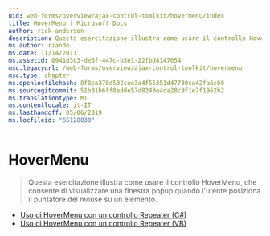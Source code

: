 ```yaml
---
uid: web-forms/overview/ajax-control-toolkit/hovermenu/index
title: HoverMenu | Microsoft Docs
author: rick-anderson
description: Questa esercitazione illustra come usare il controllo HoverMenu, che consente di visualizzare una finestra popup quando l'utente posiziona il puntatore del mouse su un elemento.
ms.author: riande
ms.date: 11/14/2011
ms.assetid: 0941d3c3-de6f-447c-b3e1-22fbd4147054
msc.legacyurl: /web-forms/overview/ajax-control-toolkit/hovermenu
msc.type: chapter
ms.openlocfilehash: 8f8ea376d532cae3a4f56351d47730ca42fa6c60
ms.sourcegitcommit: 51b01b6ff8edde57d8243e4da28c9f1e7f1962b2
ms.translationtype: MT
ms.contentlocale: it-IT
ms.lasthandoff: 05/06/2019
ms.locfileid: "65128030"
---
```

# <a name="hovermenu"></a>HoverMenu

> Questa esercitazione illustra come usare il controllo HoverMenu, che consente di visualizzare una finestra popup quando l'utente posiziona il puntatore del mouse su un elemento.

- [Uso di HoverMenu con un controllo Repeater (C#)](using-hovermenu-with-a-repeater-control-cs.md)
- [Uso di HoverMenu con un controllo Repeater (VB)](using-hovermenu-with-a-repeater-control-vb.md)
